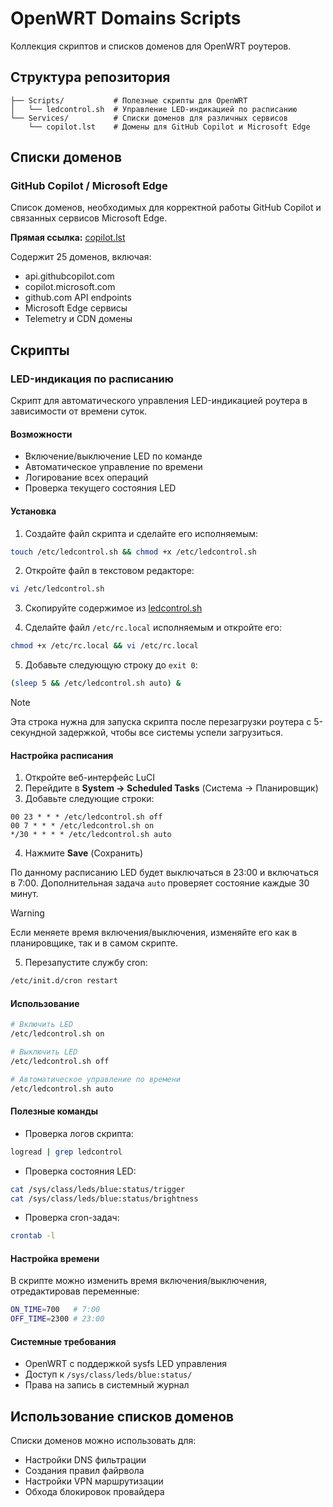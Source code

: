# OpenWRT Domains Scripts

Коллекция скриптов и списков доменов для OpenWRT роутеров.

## Структура репозитория

```
├── Scripts/           # Полезные скрипты для OpenWRT
│   └── ledcontrol.sh  # Управление LED-индикацией по расписанию
└── Services/          # Списки доменов для различных сервисов
    └── copilot.lst    # Домены для GitHub Copilot и Microsoft Edge
```

## Списки доменов

### GitHub Copilot / Microsoft Edge

Список доменов, необходимых для корректной работы GitHub Copilot и связанных сервисов Microsoft Edge.

**Прямая ссылка:** [copilot.lst](https://raw.githubusercontent.com/NikkyFreaky/OpenWRT_domains_scripts/refs/heads/main/Services/copilot.lst)

Содержит 25 доменов, включая:
- api.githubcopilot.com
- copilot.microsoft.com  
- github.com API endpoints
- Microsoft Edge сервисы
- Telemetry и CDN домены

## Скрипты

### LED-индикация по расписанию

Скрипт для автоматического управления LED-индикацией роутера в зависимости от времени суток.

#### Возможности
- Включение/выключение LED по команде
- Автоматическое управление по времени
- Логирование всех операций
- Проверка текущего состояния LED

#### Установка

1. Создайте файл скрипта и сделайте его исполняемым:
```bash
touch /etc/ledcontrol.sh && chmod +x /etc/ledcontrol.sh
```

2. Откройте файл в текстовом редакторе:
```bash
vi /etc/ledcontrol.sh
```

3. Скопируйте содержимое из [ledcontrol.sh](https://raw.githubusercontent.com/NikkyFreaky/OpenWRT_domains_scripts/refs/heads/main/Scripts/ledcontrol.sh)

4. Сделайте файл `/etc/rc.local` исполняемым и откройте его:
```bash
chmod +x /etc/rc.local && vi /etc/rc.local
```

5. Добавьте следующую строку до `exit 0`:
```bash
(sleep 5 && /etc/ledcontrol.sh auto) &
```

> [!NOTE]  
> Эта строка нужна для запуска скрипта после перезагрузки роутера с 5-секундной задержкой, чтобы все системы успели загрузиться.

#### Настройка расписания

1. Откройте веб-интерфейс LuCI
2. Перейдите в **System → Scheduled Tasks** (Система → Планировщик)
3. Добавьте следующие строки:
```cron
00 23 * * * /etc/ledcontrol.sh off
00 7 * * * /etc/ledcontrol.sh on
*/30 * * * * /etc/ledcontrol.sh auto
```
4. Нажмите **Save** (Сохранить)

По данному расписанию LED будет выключаться в 23:00 и включаться в 7:00. Дополнительная задача `auto` проверяет состояние каждые 30 минут.

> [!WARNING]
> Если меняете время включения/выключения, изменяйте его как в планировщике, так и в самом скрипте.

5. Перезапустите службу cron:
```bash
/etc/init.d/cron restart
```

#### Использование

```bash
# Включить LED
/etc/ledcontrol.sh on

# Выключить LED
/etc/ledcontrol.sh off

# Автоматическое управление по времени
/etc/ledcontrol.sh auto
```

#### Полезные команды

- Проверка логов скрипта:
```bash
logread | grep ledcontrol
```

- Проверка состояния LED:
```bash
cat /sys/class/leds/blue:status/trigger
cat /sys/class/leds/blue:status/brightness
```

- Проверка cron-задач:
```bash
crontab -l
```

#### Настройка времени

В скрипте можно изменить время включения/выключения, отредактировав переменные:
```bash
ON_TIME=700   # 7:00
OFF_TIME=2300 # 23:00
```

#### Системные требования

- OpenWRT с поддержкой sysfs LED управления
- Доступ к `/sys/class/leds/blue:status/`
- Права на запись в системный журнал

## Использование списков доменов

Списки доменов можно использовать для:
- Настройки DNS фильтрации
- Создания правил файрвола
- Настройки VPN маршрутизации
- Обхода блокировок провайдера
